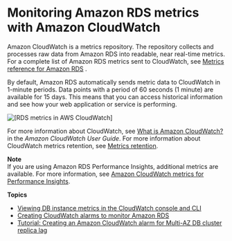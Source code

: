 # Monitoring Amazon RDS metrics with Amazon CloudWatch<a name="monitoring-cloudwatch"></a>

Amazon CloudWatch is a metrics repository\. The repository collects and processes raw data from Amazon RDS into readable, near real\-time metrics\. For a complete list of Amazon RDS metrics sent to CloudWatch, see [Metrics reference for Amazon RDS](https://docs.aws.amazon.com/en_us/AmazonRDS/latest/UserGuide/metrics-reference.html) \.

By default, Amazon RDS automatically sends metric data to CloudWatch in 1\-minute periods\. Data points with a period of 60 seconds \(1 minute\) are available for 15 days\. This means that you can access historical information and see how your web application or service is performing\.

![\[RDS metrics in AWS CloudWatch\]](http://docs.aws.amazon.com/AmazonRDS/latest/UserGuide/images/rds-cloudwatch.png)

For more information about CloudWatch, see [ What is Amazon CloudWatch?](https://docs.aws.amazon.com/AmazonCloudWatch/latest/DeveloperGuide/WhatIsCloudWatch.html) in the *Amazon CloudWatch User Guide*\. For more information about CloudWatch metrics retention, see [Metrics retention](https://docs.aws.amazon.com/AmazonCloudWatch/latest/DeveloperGuide/cloudwatch_concepts.html#metrics-retention)\.

**Note**  
If you are using Amazon RDS Performance Insights, additional metrics are available\. For more information, see [Amazon CloudWatch metrics for Performance Insights](USER_PerfInsights.Cloudwatch.md)\.

**Topics**
+ [Viewing DB instance metrics in the CloudWatch console and CLI](metrics_dimensions.md)
+ [Creating CloudWatch alarms to monitor Amazon RDS](creating_alarms.md)
+ [Tutorial: Creating an Amazon CloudWatch alarm for Multi\-AZ DB cluster replica lag](multi-az-db-cluster-cloudwatch-alarm.md)